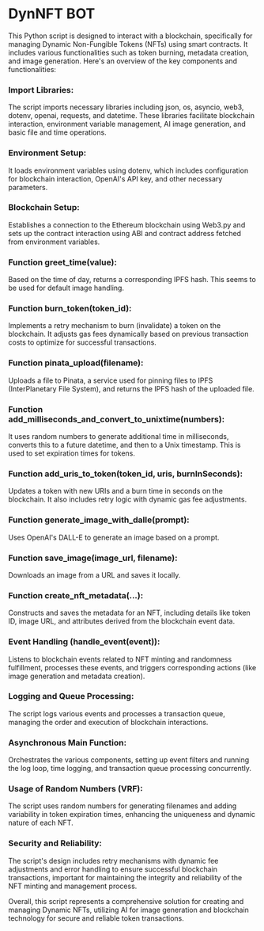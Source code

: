 # DynNFT BOT

This Python script is designed to interact with a blockchain, specifically for managing Dynamic Non-Fungible Tokens (NFTs) using smart contracts.
It includes various functionalities such as token burning, metadata creation, and image generation.
Here's an overview of the key components and functionalities:

### Import Libraries:
The script imports necessary libraries including json, os, asyncio, web3, dotenv, openai, requests, and datetime.
These libraries facilitate blockchain interaction, environment variable management, AI image generation, and basic file and time operations.

### Environment Setup:
It loads environment variables using dotenv, which includes configuration for blockchain interaction, OpenAI's API key, and other necessary parameters.

### Blockchain Setup:
Establishes a connection to the Ethereum blockchain using Web3.py and sets up the contract interaction using ABI and contract address fetched from environment variables.

### Function greet_time(value):
Based on the time of day, returns a corresponding IPFS hash.
This seems to be used for default image handling.

### Function burn_token(token_id): 
Implements a retry mechanism to burn (invalidate) a token on the blockchain.
It adjusts gas fees dynamically based on previous transaction costs to optimize for successful transactions.

### Function pinata_upload(filename): 
Uploads a file to Pinata, a service used for pinning files to IPFS (InterPlanetary File System), and returns the IPFS hash of the uploaded file.

### Function add_milliseconds_and_convert_to_unixtime(numbers):
It uses random numbers to generate additional time in milliseconds, converts this to a future datetime, and then to a Unix timestamp.
This is used to set expiration times for tokens.

### Function add_uris_to_token(token_id, uris, burnInSeconds): 
Updates a token with new URIs and a burn time in seconds on the blockchain.
It also includes retry logic with dynamic gas fee adjustments.

### Function generate_image_with_dalle(prompt):
Uses OpenAI's DALL-E to generate an image based on a prompt.

### Function save_image(image_url, filename):
Downloads an image from a URL and saves it locally.

### Function create_nft_metadata(...): 
Constructs and saves the metadata for an NFT, including details like token ID, image URL, and attributes derived from the blockchain event data.

### Event Handling (handle_event(event)): 
Listens to blockchain events related to NFT minting and randomness fulfillment, processes these events, and triggers corresponding actions (like image generation and metadata creation).

### Logging and Queue Processing: 
The script logs various events and processes a transaction queue, managing the order and execution of blockchain interactions.

### Asynchronous Main Function: 
Orchestrates the various components, setting up event filters and running the log loop, time logging, and transaction queue processing concurrently.

### Usage of Random Numbers (VRF):
The script uses random numbers for generating filenames and adding variability in token expiration times, enhancing the uniqueness and dynamic nature of each NFT.

### Security and Reliability: 
The script's design includes retry mechanisms with dynamic fee adjustments and error handling to ensure successful blockchain transactions,
important for maintaining the integrity and reliability of the NFT minting and management process.

Overall, this script represents a comprehensive solution for creating and managing Dynamic NFTs, utilizing AI for image generation and blockchain technology for secure and reliable token transactions.
